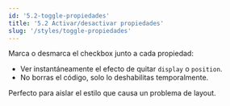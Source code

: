 ```yaml
---
id: '5.2-toggle-propiedades'
title: '5.2 Activar/desactivar propiedades'
slug: '/styles/toggle-propiedades'
---
```


Marca o desmarca el checkbox junto a cada propiedad:

- Ver instantáneamente el efecto de quitar `display` o `position`.
- No borras el código, solo lo deshabilitas temporalmente.

Perfecto para aislar el estilo que causa un problema de layout.